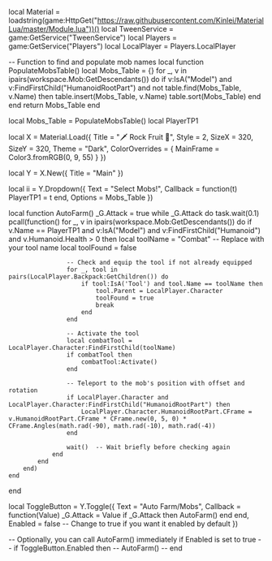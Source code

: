 local Material = loadstring(game:HttpGet("https://raw.githubusercontent.com/Kinlei/MaterialLua/master/Module.lua"))()
local TweenService = game:GetService("TweenService")
local Players = game:GetService("Players")
local LocalPlayer = Players.LocalPlayer

-- Function to find and populate mob names
local function PopulateMobsTable()
    local Mobs_Table = {}
    for _, v in ipairs(workspace.Mob:GetDescendants()) do
        if v:IsA("Model") and v:FindFirstChild("HumanoidRootPart") and not table.find(Mobs_Table, v.Name) then
            table.insert(Mobs_Table, v.Name)
            table.sort(Mobs_Table)
        end
    end
    return Mobs_Table
end

local Mobs_Table = PopulateMobsTable()
local PlayerTP1

local X = Material.Load({
    Title = "🗡️ Rock Fruit 🎉",
    Style = 2,
    SizeX = 320,
    SizeY = 320,
    Theme = "Dark",
    ColorOverrides = {
        MainFrame = Color3.fromRGB(0, 9, 55)
    }
})

local Y = X.New({
    Title = "Main"
})

local ii = Y.Dropdown({
    Text = "Select Mobs!",
    Callback = function(t)
        PlayerTP1 = t
    end,
    Options = Mobs_Table
})

local function AutoFarm()
    _G.Attack = true
    while _G.Attack do
        task.wait(0.1)
        pcall(function()
            for _, v in ipairs(workspace.Mob:GetDescendants()) do
                if v.Name == PlayerTP1 and v:IsA("Model") and v:FindFirstChild("Humanoid") and v.Humanoid.Health > 0 then
                    local toolName = "Combat"  -- Replace with your tool name
                    local toolFound = false
                    
                    -- Check and equip the tool if not already equipped
                    for _, tool in pairs(LocalPlayer.Backpack:GetChildren()) do
                        if tool:IsA('Tool') and tool.Name == toolName then
                            tool.Parent = LocalPlayer.Character
                            toolFound = true
                            break
                        end
                    end
                    
                    -- Activate the tool
                    local combatTool = LocalPlayer.Character:FindFirstChild(toolName)
                    if combatTool then
                        combatTool:Activate()
                    end
                    
                    -- Teleport to the mob's position with offset and rotation
                    if LocalPlayer.Character and LocalPlayer.Character:FindFirstChild("HumanoidRootPart") then
                        LocalPlayer.Character.HumanoidRootPart.CFrame = v.HumanoidRootPart.CFrame * CFrame.new(0, 5, 0) * CFrame.Angles(math.rad(-90), math.rad(-10), math.rad(-4))
                    end
                    
                    wait()  -- Wait briefly before checking again
                end
            end
        end)
    end
end

local ToggleButton = Y.Toggle({
    Text = "Auto Farm/Mobs",
    Callback = function(Value)
        _G.Attack = Value
        if _G.Attack then
            AutoFarm()
        end
    end,
    Enabled = false  -- Change to true if you want it enabled by default
})

-- Optionally, you can call AutoFarm() immediately if Enabled is set to true
-- if ToggleButton.Enabled then
--     AutoFarm()
-- end
